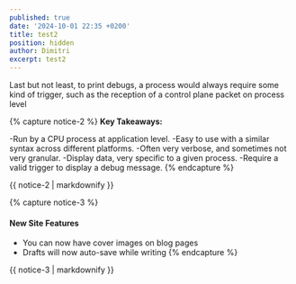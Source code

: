```yaml
---
published: true
date: '2024-10-01 22:35 +0200'
title: test2
position: hidden
author: Dimitri
excerpt: test2
---
```

Last but not least, to print debugs, a process would always require some kind of trigger, such as the reception of a control plane packet on process level

{% capture notice-2 %}
**Key Takeaways:**

-Run by a CPU process at application level.
-Easy to use with a similar syntax across different platforms.
-Often very verbose, and sometimes not very granular.
-Display data, very specific to a given process.
-Require a valid trigger to display a debug message.
{% endcapture %}

<div class="notice--info">{{ notice-2 | markdownify }}</div>


{% capture notice-3 %}
#### New Site Features

* You can now have cover images on blog pages
* Drafts will now auto-save while writing
{% endcapture %}

<div class="notice">{{ notice-3 | markdownify }}</div>
